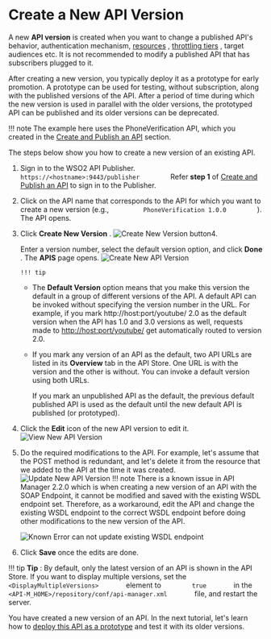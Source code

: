 # Create a New API Version

A new **API version** is created when you want to change a published API's behavior, authentication mechanism, [resources](https://docs.wso2.com/display/AM260/Key+Concepts#KeyConcepts-APIresources) , [throttling tiers](https://docs.wso2.com/display/AM260/Setting+Throttling+Limits) , target audiences etc. It is not recommended to modify a published API that has subscribers plugged to it.

After creating a new version, you typically deploy it as a prototype for early promotion. A prototype can be used for testing, without subscription, along with the published versions of the API. After a period of time during which the new version is used in parallel with the older versions, the prototyped API can be published and its older versions can be deprecated.

!!! note
The example here uses the PhoneVerification API, which you created in the [Create and Publish an API](https://docs.wso2.com/display/AM260/Create+and+Publish+an+API) section.


The steps below show you how to create a new version of an existing API.

1.  Sign in to the WSO2 API Publisher.
    `          https://<hostname>:9443/publisher         `
    Refer **step 1** of [Create and Publish an API](https://docs.wso2.com/display/AM260/Create+and+Publish+an+API) to sign in to the Publisher.
2.  Click on the API name that corresponds to the API for which you want to create a new version (e.g., `          PhoneVerification 1.0.0         ` ).
    The API opens.
3.  Click **Create New Version** .
    ![Create New Version button](attachments/103328571/103328574.png "Create New Version button")4.  

    Enter a version number, select the default version option, and click **Done** .
    The **APIS** page opens.
    ![Create New API Version](attachments/103328571/103328576.png "Create New API Version")

        !!! tip
    -   The **Default Version** option means that you make this version the default in a group of different versions of the API. A default API can be invoked without specifying the version number in the URL. For example, if you mark http://host:port/youtube/ 2.0 as the default version when the API has 1.0 and 3.0 versions as well, requests made to [http://host:port/youtube/](http://hostport) get automatically routed to version 2.0.

    -   If you mark any version of an API as the default, two API URLs are listed in its **Overview** tab in the API Store. One URL is with the version and the other is without. You can invoke a default version using both URLs.

        If you mark an unpublished API as the default, the previous default published API is used as the default until the new default API is published (or prototyped).


5.  Click the **Edit** icon of the new API version to edit it.
    ![View New API Version](attachments/103328571/103328575.png "View New API Version")

6.  Do the required modifications to the API.
    For example, let's assume that the POST method is redundant, and let's delete it from the resource that we added to the API at the time it was created.
    ![Update New API Version](attachments/103328571/103328573.png "Update New API Version")
        !!! note
    There is a known issue in API Manager 2.2.0 which is when creating a new version of an API with the SOAP Endpoint, it cannot be modified and saved with the existing WSDL endpoint set. Therefore, as a workaround, edit the API and change the existing WSDL endpoint to the correct WSDL endpoint before doing other modifications to the new version of the API.

    ![Known Error can not update existing WSDL endpoint](attachments/103328571/103328572.png "Known Error existing WSDL endpoint ")

7.  Click **Save** once the edits are done.

!!! tip
**Tip** : By default, only the latest version of an API is shown in the API Store. If you want to display multiple versions, set the `         <DisplayMultipleVersions>        ` element to `         true        ` in the `         <API-M_HOME>/repository/conf/api-manager.xml        ` file, and restart the server.


You have created a new version of an API. In the next tutorial, let's learn how to [deploy this API as a prototype](_Deploy_and_Test_Mock_APIs_) and test it with its older versions.
